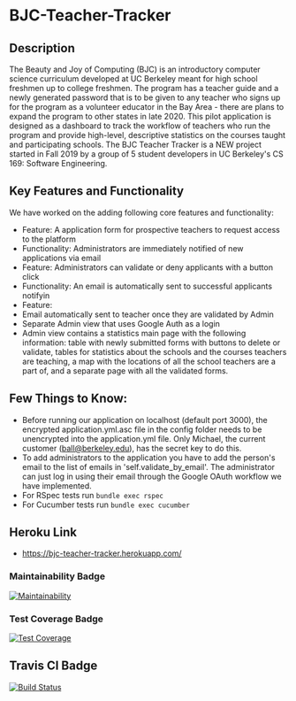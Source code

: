 # BJC-Teacher-Tracker

## Description

The Beauty and Joy of Computing (BJC) is an introductory computer science curriculum developed at UC Berkeley meant for high school freshmen up to college freshmen. The program has a teacher guide and a newly generated password that is to be given to any teacher who signs up for the program as a volunteer educator in the Bay Area - there are plans to expand the program to other states in late 2020. This pilot application is designed as a dashboard to track the workflow of teachers who run the program and provide high-level, descriptive statistics on the courses taught and participating schools. The BJC Teacher Tracker is a NEW project started in Fall 2019 by a group of 5 student developers in UC Berkeley's CS 169: Software Engineering. 

## Key Features and Functionality

We have worked on the adding following core features and functionality:

- Feature: A application form for prospective teachers to request access to the platform
- Functionality: Administrators are immediately notified of new applications via email
- Feature: Administrators can validate or deny applicants with a button click 
- Functionality: An email is automatically sent to successful applicants notifyin
- Feature: 
- Email automatically sent to teacher once they are validated by Admin
- Separate Admin view that uses Google Auth as a login
- Admin view contains a statistics main page with the following information: table with newly submitted forms with buttons to delete or validate, tables for statistics about the schools and the courses teachers are teaching, a map with the locations of all the school teachers are a part of, and a separate page with all the validated forms.


## Few Things to Know:

- Before running our application on localhost (default port 3000), the encrypted application.yml.asc file in the config folder needs to be unencrypted into the application.yml file. Only Michael, the current customer (ball@berkeley.edu), has the secret key to do this. 
- To add administrators to the application you have to add the person's email to the list of emails in 'self.validate_by_email'. The administrator can just log in using their email through the Google OAuth workflow we have implemented.
- For RSpec tests run `bundle exec rspec`
- For Cucumber tests run `bundle exec cucumber` 

## Heroku Link

- https://bjc-teacher-tracker.herokuapp.com/

### Maintainability Badge

[![Maintainability](https://api.codeclimate.com/v1/badges/ab0826b627a599c468d5/maintainability)](https://codeclimate.com/github/JananiVijaykumar/BJC-Teacher-Tracker/maintainability)

### Test Coverage Badge

[![Test Coverage](https://api.codeclimate.com/v1/badges/ab0826b627a599c468d5/test_coverage)](https://codeclimate.com/github/JananiVijaykumar/BJC-Teacher-Tracker/test_coverage)

## Travis CI Badge
[![Build Status](https://travis-ci.com/JananiVijaykumar/BJC-Teacher-Tracker.svg?branch=master)](https://travis-ci.com/JananiVijaykumar/BJC-Teacher-Tracker)
